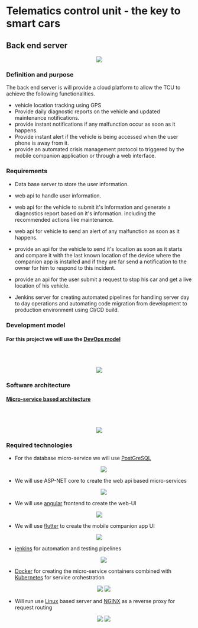 # Telematics control unit - the key to smart cars

## Back end server
<p align="center">
<img src="back-end-server.png"/>
</p>

### Definition and purpose
The back end server is will provide a cloud platform to allow the TCU to achieve the following functionalities.

- vehicle location tracking using GPS
- Provide daily diagnostic reports on the vehicle and updated maintenance notifications. 
- provide instant notifications if any malfunction occur as soon as it happens.
- Provide instant alert if the vehicle is being accessed when the user phone is away from it.
- provide an automated crisis management protocol to triggered by the mobile companion application or through a web interface.

### Requirements

- Data base server to store the user information.

- web api to handle user information.

- web api for the vehicle to submit it's information and generate a diagnostics report based on it's information.
including the recommended actions like maintenance.

- web api for vehicle to send an alert of any malfunction as soon as it happens.

- provide an api for the vehicle to send it's location as soon as it starts and compare it with the last known location of the device where the companion app is installed and if they are far send a notification to the owner for him to respond to this incident.

- provide an api for the user submit a request to stop his car and get a live location of his vehicle.

- Jenkins server for creating automated pipelines for handling server day to day operations and automating code migration from development to production environment using CI/CD build.


### Development model

#### For this project we will use the <a target="_blank" href="https://aws.amazon.com/devops/what-is-devops/">DevOps model </a>

<br><br>
<p align="center">
<img src="DevOps.png"/>
</p>

### Software architecture

#### <a target="_blank" href="https://microservices.io/">Micro-service based architecture</a>

<br><br>
<p align="center">
<img src="MicroServiceArchiticture.jpg">
</p>

### Required technologies

- For the database micro-service we will use <a target="_blank" href="https://www.postgresql.org/">PostGreSQL</a>
    <p align="center">
        <img src="postgreSQL.png">
    </p>

- We will use ASP-NET core to create the web api based micro-services
    <p align="center">
        <img src="asp-net-core.png">
    </p>

- We will use <a target="_blank" href="https://angular.io">angular</a> frontend to create the web-UI
<p align="center">
    <img src="angular.png">
</p>

- We will use <a target="_blank" href="https://flutter.dev/?gclid=Cj0KCQiA-JacBhC0ARIsAIxybyNtwd-LzzoVvK2jBUaFvAX05aUbwePUQouItgBRIx5Kun0SuLdoFVIaAkW7EALw_wcB&gclsrc=aw.ds">flutter</a> to create the mobile companion app UI
<p align="center">
    <img src="flutter.png">
</p>

- <a target="_blank" href="https://www.jenkins.io/">jenkins</a> for automation and testing pipelines
    <p align="center">
    <img src="jenkins.png">
    </p>

- <a target="_blank" href="https://www.docker.com/">Docker</a> for creating the micro-service containers combined with <a target="_blank" href="https://kubernetes.io/">Kubernetes</a> for service orchestration
    <p align="center">
        <img src="docker.png"> 
        <img src="kubernetes.png"> 
    </p>

- Will run use <a target="_blank" href="https://www.linux.org/">Linux</a> based server and <a target="_blank" href="https://www.nginx.com/">NGINX</a> as a reverse proxy for request routing
    <p align="center">
        <img src="linux.jpeg"> 
        <img src="nginx.png"> 
    </p>



